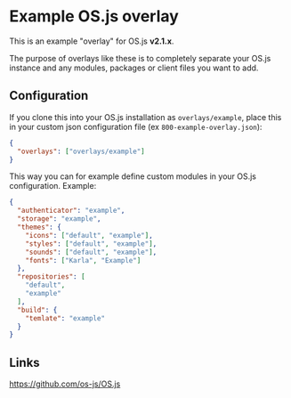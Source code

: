 # Example OS.js overlay

This is an example "overlay" for OS.js **v2.1.x**.


The purpose of overlays like these is to completely separate your OS.js instance and any
modules, packages or client files you want to add.


## Configuration

If you clone this into your OS.js installation as `overlays/example`, place this in your custom json configuration file (ex `800-example-overlay.json`):
```json
{
  "overlays": ["overlays/example"]
}
```

This way you can for example define custom modules in your OS.js configuration. Example:

```json
{
  "authenticator": "example",
  "storage": "example",
  "themes": {
    "icons": ["default", "example"],
    "styles": ["default", "example"],
    "sounds": ["default", "example"],
    "fonts": ["Karla", "Example"]
  },
  "repositories": [
    "default",
    "example"
  ],
  "build": {
    "temlate": "example"
  }
}
```

## Links

https://github.com/os-js/OS.js
